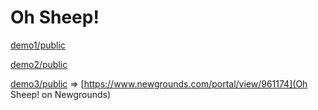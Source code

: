 # Oh Sheep!

[demo1/public](demo1)

[demo2/public](demo2)

[demo3/public](demo3) => [https://www.newgrounds.com/portal/view/961174](Oh Sheep! on Newgrounds)
